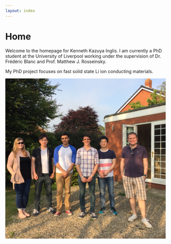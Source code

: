 ```yaml
---
layout: index
---
```


# Home


Welcome to the homepage for Kenneth Kazuya Inglis.
I am currently a PhD student at the University of Liverpool working under the supervision of Dr. Frédéric Blanc and Prof. Matthew J. Rosseinsky.

My PhD project focuses on fast solid state Li ion conducting materials.

![Image](./images/groupbbq.JPG)